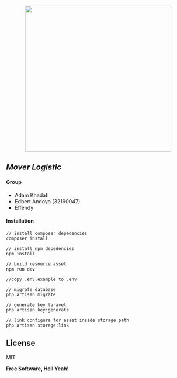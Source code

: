 <p align="center"><a href="https://laravel.com" target="_blank"><img src="https://raw.githubusercontent.com/laravel/art/master/logo-lockup/5%20SVG/2%20CMYK/1%20Full%20Color/laravel-logolockup-cmyk-red.svg" width="400"></a></p>

## _Mover Logistic_

#### Group
- Adam Khadafi
- Edbert Andoyo (32190047)
- Effendy

#### Installation
```
// install composer depedencies
composer install

// install npm depedencies
npm install

// build resource asset
npm run dev

//copy .env.example to .env

// migrate database
php artisan migrate

// generate key laravel
php artisan key:generate

// link configure for asset inside storage path
php artisan storage:link
```

## License

MIT

**Free Software, Hell Yeah!**
